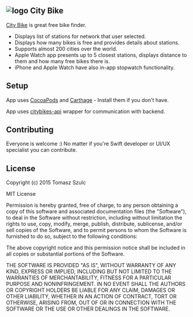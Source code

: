 ## ![logo](https://raw.githubusercontent.com/tomkowz/citybike-app/master/CityBike/Images.xcassets/AppIcon.appiconset/29%402x.png?token=ACMkyf4WzL7lFUx8o1f3V5cFpfqKfaelks5Vq_5bwA%3D%3D) City Bike
[City Bike](http://citybike.szulctomasz.com) is great free bike finder.

- Displays list of stations for network that user selected. 
- Displays how many bikes is free and provides details about stations. 
- Supports almost 200 cities over the world.
- Apple Watch app presents up to 5 closest stations, displays distance to them and how many free bikes there is.
- iPhone and Apple Watch have also in-app stopwatch functionality.

## Setup
App uses [CocoaPods](https://cocoapods.org) and [Carthage](https://github.com/Carthage/Carthage) - Install them if you don't have.

App uses [citybikes-api](https://github.com/tomkowz/citybikes-api) wrapper for communication with backend.

## Contributing
Everyone is welcome :) No matter if you're Swift developer or UI/UX specialist you can contribute.

## License

Copyright (c) 2015 Tomasz Szulc

MIT License

Permission is hereby granted, free of charge, to any person obtaining
a copy of this software and associated documentation files (the
"Software"), to deal in the Software without restriction, including
without limitation the rights to use, copy, modify, merge, publish,
distribute, sublicense, and/or sell copies of the Software, and to
permit persons to whom the Software is furnished to do so, subject to
the following conditions:

The above copyright notice and this permission notice shall be
included in all copies or substantial portions of the Software.

THE SOFTWARE IS PROVIDED "AS IS", WITHOUT WARRANTY OF ANY KIND,
EXPRESS OR IMPLIED, INCLUDING BUT NOT LIMITED TO THE WARRANTIES OF
MERCHANTABILITY, FITNESS FOR A PARTICULAR PURPOSE AND
NONINFRINGEMENT. IN NO EVENT SHALL THE AUTHORS OR COPYRIGHT HOLDERS BE
LIABLE FOR ANY CLAIM, DAMAGES OR OTHER LIABILITY, WHETHER IN AN ACTION
OF CONTRACT, TORT OR OTHERWISE, ARISING FROM, OUT OF OR IN CONNECTION
WITH THE SOFTWARE OR THE USE OR OTHER DEALINGS IN THE SOFTWARE.
